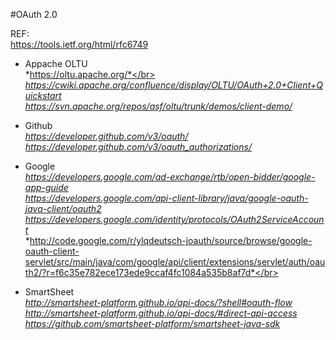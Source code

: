 #OAuth 2.0 

REF:</br>
https://tools.ietf.org/html/rfc6749 </br>

* Appache OLTU</br>
*https://oltu.apache.org/*</br>
*https://cwiki.apache.org/confluence/display/OLTU/OAuth+2.0+Client+Quickstart* </br>
*https://svn.apache.org/repos/asf/oltu/trunk/demos/client-demo/* </br>

* Github </br>
*https://developer.github.com/v3/oauth/*  </br>
*https://developer.github.com/v3/oauth_authorizations/* </br>

* Google </br>
*https://developers.google.com/ad-exchange/rtb/open-bidder/google-app-guide* </br>
*https://developers.google.com/api-client-library/java/google-oauth-java-client/oauth2* </br>
*https://developers.google.com/identity/protocols/OAuth2ServiceAccount* </br>
*http://code.google.com/r/ylqdeutsch-joauth/source/browse/google-oauth-client-servlet/src/main/java/com/google/api/client/extensions/servlet/auth/oauth2/?r=f6c35e782ece173ede9ccaf4fc1084a535b8af7d*</br>

* SmartSheet </br>
*http://smartsheet-platform.github.io/api-docs/?shell#oauth-flow* </br>
*http://smartsheet-platform.github.io/api-docs/#direct-api-access* </br>
*https://github.com/smartsheet-platform/smartsheet-java-sdk* </br>
